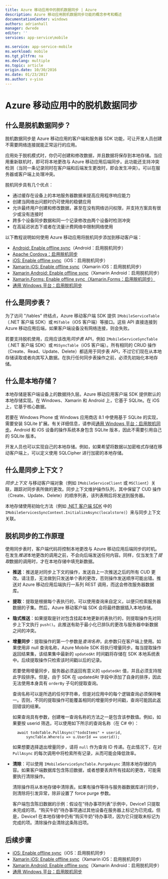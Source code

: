```yaml
---
title: Azure 移动应用中的脱机数据同步 | Azure
description: Azure 移动应用脱机数据同步功能的概念参考和概述
documentationCenter: windows
authors: adrianhall
manager: dwrede
editor: ''
services: app-service\mobile

ms.service: app-service-mobile
ms.workload: mobile
ms.tgt_pltfrm: na
ms.devlang: multiple
ms.topic: article
origin.date: 10/30/2016
ms.date: 01/23/2017
ms.author: v-yiso
---
```


# Azure 移动应用中的脱机数据同步

## 什么是脱机数据同步？

脱机数据同步是 Azure 移动应用的客户端和服务器 SDK 功能，可让开发人员创建不需要网络连接就能正常运行的应用。

应用处于脱机模式时，你仍可创建和修改数据，并且数据将保存到本地存储。当应用重新联机时，即可将本地更改与 Azure 移动应用后端同步。此功能还支持冲突检测（当同一条记录同时在客户端和后端发生更改时，即会发生冲突）。可以在服务器或客户端上处理冲突。

脱机同步具有几个优点：

* 通过缓存在设备上的本地服务器数据来提高应用程序响应能力
* 创建当网络出问题时仍可使用的稳健应用
* 允许最终用户创建和修改数据，甚至在没有网络访问权限，并支持方案具有很少或没有连接时
* 跨多个设备同步数据和同一个记录修改由两个设备时检测冲突
* 在高延迟状态下或者在流量计费网络中限制网络使用

以下教程说明如何使用 Azure 移动应用将脱机同步添加到移动客户端：

* [Android: Enable offline sync]（Android：启用脱机同步）
* [Apache Cordova：启用脱机同步](./app-service-mobile-cordova-get-started-offline-data.md)
* [iOS: Enable offline sync]（iOS：启用脱机同步）
* [Xamarin iOS: Enable offline sync]（Xamarin iOS：启用脱机同步）
* [Xamarin Android: Enable offline sync]（Xamarin Android：启用脱机同步）
* [Xamarin.Forms: Enable offline sync（Xamarin.Forms：启用脱机同步）](./app-service-mobile-xamarin-forms-get-started-offline-data.md)
* [通用 Windows 平台：启用脱机同步]

## 什么是同步表？
为了访问 "/tables" 终结点，Azure 移动客户端 SDK 提供 `IMobileServiceTable`（.NET 客户端 SDK）或 `MSTable`（iOS 客户端）等接口。这些 API 直接连接到 Azure 移动应用后端，如果客户端设备没有网络连接，则会失败。

若要支持脱机使用，应用应该改用*同步表* API，例如 `IMobileServiceSyncTable`（.NET 客户端 SDK）或 `MSSyncTable`（iOS 客户端）。所有相同的 CRUD 操作（Create、Read、Update、Delete）都适用于同步表 API，不过它们现在从本地存储读取或者向其写入数据。在执行任何同步表操作之前，必须先初始化本地存储。

## 什么是本地存储？
本地存储是客户端设备上的数据持久层。Azure 移动应用客户端 SDK 提供默认的本地存储实现。在 Windows、Xamarin 和 Android 上，它基于 SQLite。在 iOS 上，它基于核心数据。

若要在 Windows Phone 或 Windows 应用商店 8.1 中使用基于 SQLite 的实现，需要安装 SQLite 扩展。有关详细信息，请参阅[通用 Windows 平台：启用脱机同步]。Android 和 iOS 设备的操作系统本身包含 SQLite 版本，因此不需要引用自己的 SQLite 版本。

开发人员也可以实现自己的本地存储。例如，如果希望将数据以加密格式存储在移动客户端上，可以定义使用 SQLCipher 进行加密的本地存储。

## 什么是同步上下文？
*同步上下文* 与移动客户端对象（例如 `IMobileServiceClient` 或 `MSClient`）关联，跟踪对同步表所做的更改。同步上下文维护操作队列，其中保留了 CUD 操作（Create、Update、Delete）的顺序列表，该列表稍后将发送到服务器。

本地存储使用初始化方法（例如 [.NET 客户端 SDK] 中的 `IMobileServicesSyncContext.InitializeAsync(localstore)`）来与同步上下文关联。

## <a name="how-sync-works"></a>脱机同步的工作原理
使用同步表时，客户端代码将控制本地更改与 Azure 移动应用后端同步的时机。在发生*推送*本地更改的调用之前，不会向后端发送任何内容。同样，仅当发生了*提取*数据的调用时，才在本地存储中填充新数据。

* **推送**：推送是对同步上下文的操作，发送自上一次推送之后的所有 CUD 更改。请注意，无法做到只发送单个表的更改，否则操作发送顺序可能出错。推送对 Azure 移动应用后端执行一系列 REST 调用，而这会修改服务器数据库。
* **提取**：提取是根据每个表执行的，可以使用查询来自定义，以便只检索服务器数据的子集。然后，Azure 移动客户端 SDK 会将最终数据插入本地存储。
* **隐式推送**：如果提取是针对包含挂起本地更新的表执行的，则提取操作先对同步上下文执行 `push()`。此推送有助于最小化已排队的更改与服务器中新数据之间的冲突。
* **增量同步**：提取操作的第一个参数是*查询名称*，此参数只在客户端上使用。如果使用非 null 查询名称，Azure Mobile SDK 将执行增量同步。每当提取操作返回结果集，该结果集中最新的 `updatedAt` 时间戳将存储在 SDK 本地系统表中。后续提取操作只检索该时间戳以后的记录。

  若要使用增量同步，服务器必须返回有意义的 `updatedAt` 值，并且必须支持按此字段排序。但是，由于 SDK 在 updatedAt 字段中添加了自身的排序，因此无法使用本身具有 `orderBy` 子句的提取查询。

  查询名称可以是所选的任何字符串，但是对应用中的每个逻辑查询必须保持唯一。否则，不同的提取操作可能覆盖相同的增量同步时间戳，查询可能因此返回错误的结果。

  如果查询具有参数，创建唯一查询名称的方法之一是包含该参数值。例如，如果要按 userid 筛选，可以使用如下所示的查询名称（在 C# 中）：

  ```
    await todoTable.PullAsync("todoItems" + userid,
        syncTable.Where(u => u.UserId == userid));
  ```

  如果想要选择退出增量同步，请将 `null` 作为查询 ID 传递。在此情况下，在对 `PullAsync` 的每次调用中将检索所有记录，从而可能会降低效率。
* **清除**：可以使用 `IMobileServiceSyncTable.PurgeAsync` 清除本地存储的内容。如果客户端数据库包含陈旧数据，或者想要丢弃所有挂起的更改，可能需要执行清除操作。

  清除操作将从本地存储中清除表。如果有操作等待与服务器数据库进行同步，则清除将引发异常，除非设置了 force purge 参数。

  客户端包含陈旧数据的示例：假设在“待办事项列表”示例中，Device1 只提取未完成的项。“购买牛奶”待办事项通过其他设备在服务器上标记为已完成。但是，Device1 在本地存储中仍有“购买牛奶”待办事项，因为它只提取未标记为完成的项。清除操作会清除这条陈旧项。

## 后续步骤

* [iOS: Enable offline sync]（iOS：启用脱机同步）
* [Xamarin iOS: Enable offline sync]（Xamarin iOS：启用脱机同步）
* [Xamarin Android: Enable offline sync]（Xamarin Android：启用脱机同步）
* [通用 Windows 平台：启用脱机同步]

<!-- Links -->
[.NET 客户端 SDK]: ./app-service-mobile-dotnet-how-to-use-client-library.md
[Android: Enable offline sync]: ./app-service-mobile-android-get-started-offline-data.md
[iOS: Enable offline sync]: ./app-service-mobile-ios-get-started-offline-data.md
[Xamarin iOS: Enable offline sync]: ./app-service-mobile-xamarin-ios-get-started-offline-data.md
[Xamarin Android: Enable offline sync]: ./app-service-mobile-xamarin-ios-get-started-offline-data.md
[通用 Windows 平台：启用脱机同步]: ./app-service-mobile-windows-store-dotnet-get-started-offline-data.md

<!---HONumber=Mooncake_0116_2017-->
<!--Update_Description:update wording-->